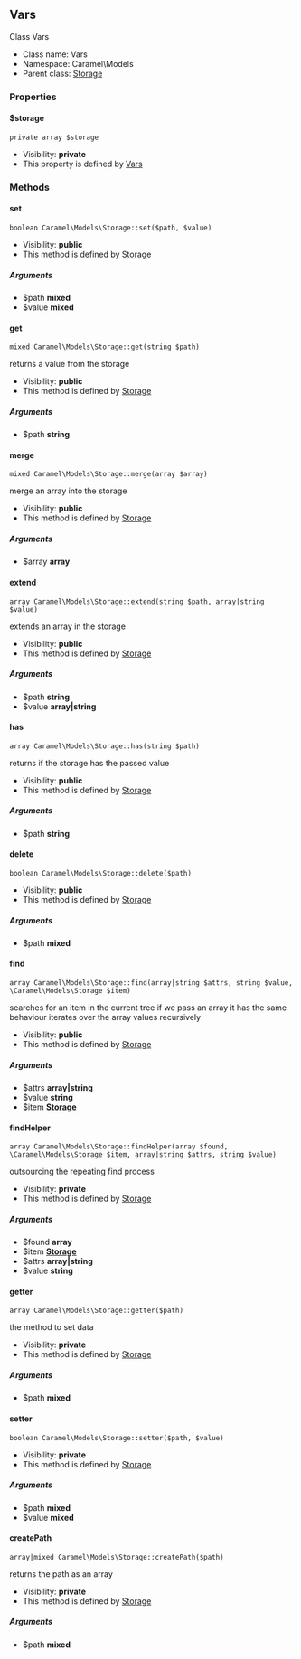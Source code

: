 ## Vars

Class Vars




* Class name: Vars
* Namespace: Caramel\Models
* Parent class: [Storage](#caramelmodelsstorage)





### Properties


#### $storage

    private array $storage





* Visibility: **private**
* This property is defined by [Vars](#caramelmodelsvars)


### Methods


#### set

    boolean Caramel\Models\Storage::set($path, $value)





* Visibility: **public**
* This method is defined by [Storage](#caramelmodelsstorage)


##### Arguments
* $path **mixed**
* $value **mixed**



#### get

    mixed Caramel\Models\Storage::get(string $path)

returns a value from the storage



* Visibility: **public**
* This method is defined by [Storage](#caramelmodelsstorage)


##### Arguments
* $path **string**



#### merge

    mixed Caramel\Models\Storage::merge(array $array)

merge an array into the storage



* Visibility: **public**
* This method is defined by [Storage](#caramelmodelsstorage)


##### Arguments
* $array **array**



#### extend

    array Caramel\Models\Storage::extend(string $path, array|string $value)

extends an array in the storage



* Visibility: **public**
* This method is defined by [Storage](#caramelmodelsstorage)


##### Arguments
* $path **string**
* $value **array|string**



#### has

    array Caramel\Models\Storage::has(string $path)

returns if the storage has the passed value



* Visibility: **public**
* This method is defined by [Storage](#caramelmodelsstorage)


##### Arguments
* $path **string**



#### delete

    boolean Caramel\Models\Storage::delete($path)





* Visibility: **public**
* This method is defined by [Storage](#caramelmodelsstorage)


##### Arguments
* $path **mixed**



#### find

    array Caramel\Models\Storage::find(array|string $attrs, string $value, \Caramel\Models\Storage $item)

searches for an item in the current tree
if we pass an array it has the same behaviour
iterates over the array values recursively



* Visibility: **public**
* This method is defined by [Storage](#caramelmodelsstorage)


##### Arguments
* $attrs **array|string**
* $value **string**
* $item **[Storage](#caramelmodelsstorage)**



#### findHelper

    array Caramel\Models\Storage::findHelper(array $found, \Caramel\Models\Storage $item, array|string $attrs, string $value)

outsourcing the repeating find process



* Visibility: **private**
* This method is defined by [Storage](#caramelmodelsstorage)


##### Arguments
* $found **array**
* $item **[Storage](#caramelmodelsstorage)**
* $attrs **array|string**
* $value **string**



#### getter

    array Caramel\Models\Storage::getter($path)

the method to set data



* Visibility: **private**
* This method is defined by [Storage](#caramelmodelsstorage)


##### Arguments
* $path **mixed**



#### setter

    boolean Caramel\Models\Storage::setter($path, $value)





* Visibility: **private**
* This method is defined by [Storage](#caramelmodelsstorage)


##### Arguments
* $path **mixed**
* $value **mixed**



#### createPath

    array|mixed Caramel\Models\Storage::createPath($path)

returns the path as an array



* Visibility: **private**
* This method is defined by [Storage](#caramelmodelsstorage)


##### Arguments
* $path **mixed**


